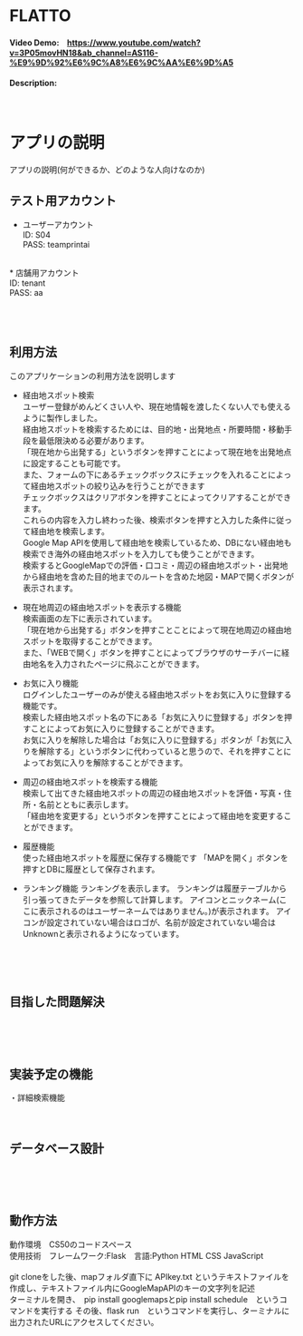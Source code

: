 # FLATTO
#### Video Demo:　https://www.youtube.com/watch?v=3P05movHN18&ab_channel=AS116-%E9%9D%92%E6%9C%A8%E6%9C%AA%E6%9D%A5
#### Description:

<br>


# アプリの説明
アプリの説明(何ができるか、どのような人向けなのか)

## テスト用アカウント
* ユーザーアカウント<br>
ID: S04<br>
PASS: teamprintai<br>
<br>
* 店舗用アカウント<br>
ID: tenant<br>
PASS: aa<br>
<br><br><br>

## 利用方法
このアプリケーションの利用方法を説明します
* 経由地スポット検索<br>
ユーザー登録がめんどくさい人や、現在地情報を渡したくない人でも使えるように製作しました。<br>
経由地スポットを検索するためには、目的地・出発地点・所要時間・移動手段を最低限決める必要があります。<br>
「現在地から出発する」というボタンを押すことによって現在地を出発地点に設定することも可能です。<br>
また、フォームの下にあるチェックボックスにチェックを入れることによって経由地スポットの絞り込みを行うことができます<br>
チェックボックスはクリアボタンを押すことによってクリアすることができます。<br>
これらの内容を入力し終わった後、検索ボタンを押すと入力した条件に従って経由地を検索します。<br>
Google Map APIを使用して経由地を検索しているため、DBにない経由地も検索でき海外の経由地スポットを入力しても使うことができます。<br>
検索するとGoogleMapでの評価・口コミ・周辺の経由地スポット・出発地から経由地を含めた目的地までのルートを含めた地図・MAPで開くボタンが表示されます。<br>

* 現在地周辺の経由地スポットを表示する機能<br>
検索画面の左下に表示されています。<br>
「現在地から出発する」ボタンを押すことことによって現在地周辺の経由地スポットを取得することができます。<br>
また、「WEBで開く」ボタンを押すことによってブラウザのサーチバーに経由地名を入力されたページに飛ぶことができます。<br>

* お気に入り機能<br>
ログインしたユーザーのみが使える経由地スポットをお気に入りに登録する機能です。<br>
検索した経由地スポット名の下にある「お気に入りに登録する」ボタンを押すことによってお気に入りに登録することができます。<br>
お気に入りを解除した場合は「お気に入りに登録する」ボタンが「お気に入りを解除する」というボタンに代わっていると思うので、それを押すことによってお気に入りを解除することができます。<br>

* 周辺の経由地スポットを検索する機能<br>
検索して出てきた経由地スポットの周辺の経由地スポットを評価・写真・住所・名前とともに表示します。<br>
「経由地を変更する」というボタンを押すことによって経由地を変更することができます。<br>

* 履歴機能<br>
使った経由地スポットを履歴に保存する機能です
「MAPを開く」ボタンを押すとDBに履歴として保存されます。

* ランキング機能
ランキングを表示します。
ランキングは履歴テーブルから引っ張ってきたデータを参照して計算します。
アイコンとニックネーム(ここに表示されるのはユーザーネームではありません。)が表示されます。
アイコンが設定されていない場合はロゴが、名前が設定されていない場合はUnknownと表示されるようになっています。


<br><br><br>

## 目指した問題解決
<br><br><br>


## 実装予定の機能

・詳細検索機能
<br><br><br>

## データベース設計

<br><br><br>

## 動作方法
動作環境　CS50のコードスペース<br>
使用技術　フレームワーク:Flask　言語:Python HTML CSS JavaScript<br>
<br>
git cloneをした後、mapフォルダ直下に APIkey.txt というテキストファイルを作成し、テキストファイル内にGoogleMapAPIのキーの文字列を記述<br>
ターミナルを開き、　pip install googlemapsとpip install schedule　というコマンドを実行する
その後、flask run　というコマンドを実行し、ターミナルに出力されたURLにアクセスしてください。
<br><br><br>